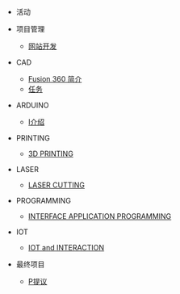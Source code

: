 <!--docs/_sidebar.md -->
- 活动

 + 项目管理

    - [网站开发](CHINESE/AC/step/page.md)

 + CAD
  
    - [Fusion 360 简介](CHINESE/AC/CAD/installation.md)
    - [任务](CHINESE/AC/CAD/handson.md)
  
 + ARDUINO

    - [I介绍](CHINESE/AC/Arduino/Introduction.md)

 + PRINTING

   - [ 3D PRINTING](#)
 
 + LASER

   - [LASER CUTTING](#)

 + PROGRAMMING

   - [INTERFACE APPLICATION PROGRAMMING](#)

 + IOT

   - [IOT and INTERACTION](#)

 - 最终项目

   - [P提议](CHINESE/AC/Project/proposal.md)
  
  
